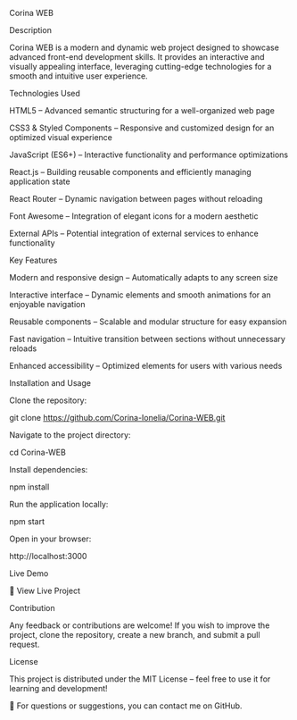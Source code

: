 
Corina WEB

Description

Corina WEB is a modern and dynamic web project designed to showcase advanced front-end development skills. It provides an interactive and visually appealing interface, leveraging cutting-edge technologies for a smooth and intuitive user experience.

Technologies Used

HTML5 – Advanced semantic structuring for a well-organized web page

CSS3 & Styled Components – Responsive and customized design for an optimized visual experience

JavaScript (ES6+) – Interactive functionality and performance optimizations

React.js – Building reusable components and efficiently managing application state

React Router – Dynamic navigation between pages without reloading

Font Awesome – Integration of elegant icons for a modern aesthetic

External APIs – Potential integration of external services to enhance functionality

Key Features

Modern and responsive design – Automatically adapts to any screen size

Interactive interface – Dynamic elements and smooth animations for an enjoyable navigation

Reusable components – Scalable and modular structure for easy expansion

Fast navigation – Intuitive transition between sections without unnecessary reloads

Enhanced accessibility – Optimized elements for users with various needs

Installation and Usage

Clone the repository:

git clone https://github.com/Corina-Ionelia/Corina-WEB.git

Navigate to the project directory:

cd Corina-WEB

Install dependencies:

npm install

Run the application locally:

npm start

Open in your browser:

http://localhost:3000

Live Demo

🔗 View Live Project

Contribution

Any feedback or contributions are welcome! If you wish to improve the project, clone the repository, create a new branch, and submit a pull request.

License

This project is distributed under the MIT License – feel free to use it for learning and development!

📩 For questions or suggestions, you can contact me on GitHub.

